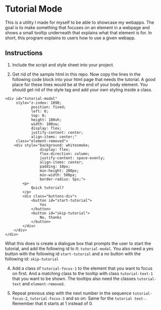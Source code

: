 # Tutorial Mode

This is a utility I made for myself to be able to showcase my
webapps.  The goal is to make something that focuses on an element
in a webpage and shows a small tooltip underneath that explains
what that element is for.  In short, this program explains to users
how to use a given webapp.

## Instructions

1. Include the script and style sheet into your project.

2. Get rid of the sample html in this repo.  Now copy the lines in
the following code block into your html page that needs the tutorial.
A good place for these lines would be at the end of your body
element.  You should get rid of the style tag and add your own
styling inside a class.

```
<div id="tutorial-modal" 
     style="z-index: 1098;
            position: fixed;
            left: 0;
            top: 0;
            height: 100vh;
            width: 100vw;
            display: flex;
            justify-content: center;
            align-items: center;"
     class="element-removed">
    <div style="background: whitesmoke;
                display: flex;
                flex-direction: column;
                justify-content: space-evenly;
                align-items: center;
                padding: 10px;
                min-height: 200px;
                min-width: 500px;
                border-radius: 5px;">
        <p>
            Quick tutorial?
        </p>
        <div class="buttons-div">
            <button id="start-tutorial">
                Yes
            </button>
            <button id="skip-tutorial">
                No, thanks
            </button>
        </div>
    </div>
</div>
```

What this does is create a dialogue box that prompts the user to
start the tutorial, and add the following id to it: `tutorial-modal`.
You also need a yes button with the following id `start-tutorial`
and a no button with the following id: `skip-tutorial`

4. Add a class of `tutorial-focus-1` to the element that you want
to focus on first. And a matching class to the tooltip with class
`tutorial-text-1` that you want to be shown. The tooltips also need
the classes `tutorial-text` and `element-removed`.

5. Repeat previous step with the next number in the sequence
`tutorial-focus-2`, `tutorial-focus-3` and so on. Same for the
`tutorial text-`. Remember that it starts at 1 instead of 0.
